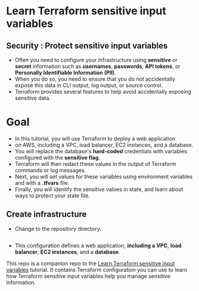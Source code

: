 # Learn Terraform sensitive input variables

## Security : Protect sensitive input variables

- Often you need to configure your infrastructure using __sensitive__ or __secret__ information such as __usernames__, __passwords__, __API tokens__, or __Personally Identifiable Information (PII)__. 
- When you do so, you need to ensure that you do not accidentally expose this data in CLI output, log output, or source control. 
- Terraform provides several features to help avoid accidentally exposing sensitive data.

# Goal 
- In this tutorial, you will use Terraform to deploy a web application 
- on AWS, including a VPC, load balancer, EC2 instances, and a database. 
- You will replace the database's __hard-coded__ credentials with variables configured with the __sensitive flag__. 
- Terraform will then redact these values in the output of Terraform commands or log messages. 
- Next, you will set values for these variables using environment variables and with a __.tfvars__ file. 
- Finally, you will identify the sensitive values in state, and learn about ways to protect your state file.

## Create infrastructure
- Change to the repository directory.

 ```cd sensitive-variables
 ```
- This configuration defines a web application, __including a VPC__, __load balancer__, __EC2 instances__, and a __database__.



This repo is a companion repo to the [Learn Terraform sensitive input variables](https://developer.hashicorp.com/terraform/tutorials/configuration-language/sensitive-variables) tutorial.
It contains Terraform configuration you can use to learn how Terraform sensitive input variables help you manage sensitive information.
